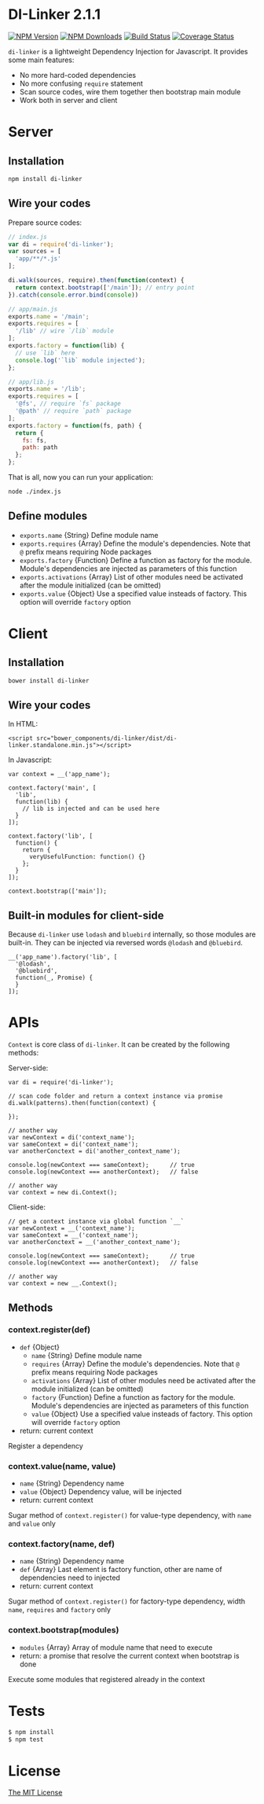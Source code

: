 DI-Linker 2.1.1
======
[![NPM Version][npm-image]][npm-url]
[![NPM Downloads][downloads-image]][npm-url]
[![Build Status][travis-image]][travis-url]
[![Coverage Status][coveralls-image]][coveralls-url]

`di-linker` is a lightweight Dependency Injection for Javascript.
It provides some main features:
* No more hard-coded dependencies
* No more confusing `require` statement
* Scan source codes, wire them together then bootstrap main module
* Work both in server and client

# Server

## Installation
```bash
npm install di-linker
```

## Wire your codes
Prepare source codes:
```javascript
// index.js
var di = require('di-linker');
var sources = [
  'app/**/*.js'
];

di.walk(sources, require).then(function(context) {
  return context.bootstrap(['/main']); // entry point
}).catch(console.error.bind(console))
```

```javascript
// app/main.js
exports.name = '/main';
exports.requires = [
  '/lib' // wire `/lib` module
];
exports.factory = function(lib) {
  // use `lib` here
  console.log('`lib` module injected');
};
```

```javascript
// app/lib.js
exports.name = '/lib';
exports.requires = [
  '@fs', // require `fs` package
  '@path' // require `path` package
];
exports.factory = function(fs, path) {
  return {
    fs: fs,
    path: path
  };
};
```

That is all, now you can run your application:
```bash
node ./index.js
```
## Define modules
* `exports.name` {String} Define module name
* `exports.requires` {Array} Define the module's dependencies. Note that `@` prefix means requiring Node packages
* `exports.factory` {Function} Define a function as factory for the module. Module's dependencies are injected as parameters of this function
* `exports.activations` {Array} List of other modules need be activated after the module initialized (can be omitted)
* `exports.value` {Object} Use a specified value insteads of factory. This option will override `factory` option

# Client

## Installation
```bash
bower install di-linker
```

## Wire your codes
In HTML:
```
<script src="bower_components/di-linker/dist/di-linker.standalone.min.js"></script>
```

In Javascript:
```
var context = __('app_name');

context.factory('main', [
  'lib',
  function(lib) {
    // lib is injected and can be used here
  }
]);

context.factory('lib', [
  function() {
    return {
      veryUsefulFunction: function() {}
    };
  }
]);

context.bootstrap(['main']);
```

## Built-in modules for client-side
Because `di-linker` use `lodash` and `bluebird` internally, so those modules are built-in. They can be injected via reversed words `@lodash` and `@bluebird`.

```
__('app_name').factory('lib', [
  '@lodash',
  '@bluebird',
  function(_, Promise) {
  }
]);
```

# APIs

`Context` is core class of `di-linker`. It can be created by the following methods:

Server-side:
```
var di = require('di-linker');

// scan code folder and return a context instance via promise
di.walk(patterns).then(function(context) {

});

// another way
var newContext = di('context_name');
var sameContext = di('context_name');
var anotherConctext = di('another_context_name');

console.log(newContext === sameContext);      // true
console.log(newContext === anotherContext);   // false

// another way
var context = new di.Context();
```

Client-side:
```
// get a context instance via global function `__`
var newContext = __('context_name');
var sameContext = __('context_name');
var anotherConctext = __('another_context_name');

console.log(newContext === sameContext);      // true
console.log(newContext === anotherContext);   // false

// another way
var context = new __.Context();
```

## Methods

### context.register(def)

* `def` {Object}
  * `name` {String} Define module name
  * `requires` {Array} Define the module's dependencies. Note that `@` prefix means requiring Node packages
  * `activations` {Array} List of other modules need be activated after the module initialized (can be omitted)
  * `factory` {Function} Define a function as factory for the module. Module's dependencies are injected as parameters of this function
  * `value` {Object} Use a specified value insteads of factory. This option will override `factory` option
* return: current context

Register a dependency

### context.value(name, value)
* `name` {String} Dependency name
* `value` {Object} Dependency value, will be injected
* return: current context

Sugar method of `context.register()` for value-type dependency, with `name` and `value` only


### context.factory(name, def)
* `name` {String} Dependency name
* `def` {Array} Last element is factory function, other are name of dependencies need to injected
* return: current context

Sugar method of `context.register()` for factory-type dependency, width `name`, `requires` and `factory` only

### context.bootstrap(modules)
* `modules` {Array} Array of module name that need to execute
* return: a promise that resolve the current context when bootstrap is done

Execute some modules that registered already in the context

# Tests
```bash
$ npm install
$ npm test
```

# License
[The MIT License](http://opensource.org/licenses/MIT)

[npm-image]: https://img.shields.io/npm/v/di-linker.svg?style=flat
[npm-url]: https://www.npmjs.org/package/di-linker
[downloads-image]: https://img.shields.io/npm/dm/di-linker.svg?style=flat
[coveralls-image]: https://coveralls.io/repos/longlh/di-linker/badge.svg?branch=master
[coveralls-url]: https://coveralls.io/r/longlh/di-linker?branch=master
[travis-image]: https://travis-ci.org/longlh/di-linker.svg
[travis-url]: https://travis-ci.org/longlh/di-linker
